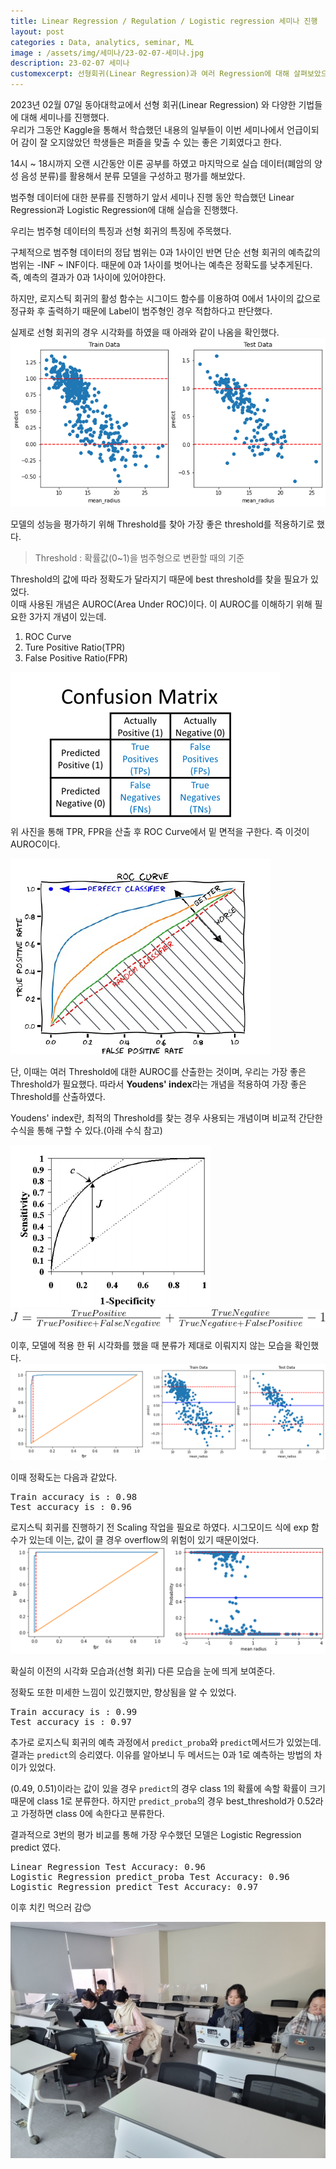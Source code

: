 ```yaml
---
title: Linear Regression / Regulation / Logistic regression 세미나 진행
layout: post   
categories : Data, analytics, seminar, ML
image : /assets/img/세미나/23-02-07-세미나.jpg
description: 23-02-07 세미나
customexcerpt: 선형회귀(Linear Regression)과 여러 Regression에 대해 살펴보았으며 범주형 데이터를 분류하는 실습을 통해 Logistic regression과 Linear Regression의 성능 차이를 비교하였다. 그 결과 Lopgistic regression의 성능이 우수했다.
---
```


2023년 02월 07일 동아대학교에서 선형 회귀(Linear Regression) 와 다양한 기법들에 대해 세미나를 진행했다.   
우리가 그동안 Kaggle을 통해서 학습했던 내용의 일부들이 이번 세미나에서 언급이되어 감이 잘 오지않았던 학생들은 퍼즐을 맞출 수 있는 좋은 기회였다고 한다.

14시 ~ 18시까지 오랜 시간동안 이론 공부를 하였고 마지막으로 실습 데이터(폐암의 양성 음성 분류)를 활용해서 분류 모델을 구성하고 평가를 해보았다.  

범주형 데이터에 대한 분류를 진행하기 앞서 세미나 진행 동안 학습했던 Linear Regression과 Logistic Regression에 대해 실습을 진행했다.  

우리는 범주형 데이터의 특징과 선형 회귀의 특징에 주목했다. 

구체적으로 범주형 데이터의 정답 범위는 0과 1사이인 반면 단순 선형 회귀의 예측값의 범위는 -INF ~ INF이다. 때문에 0과 1사이를 벗어나는 예측은 정확도를 낮추게된다. 즉, 예측의 결과가 0과 1사이에 있어야한다.

하지만, 로지스틱 회귀의 활성 함수는 시그이드 함수를 이용하여 0에서 1사이의 값으로 정규화 후 출력하기 때문에 Label이 범주형인 경우 적합하다고 판단했다.  

실제로 선형 회귀의 경우 시각화를 하였을 때 아래와 같이 나옴을 확인했다.  
![1](/assets/img/세미나/선형회귀1.png)   

모델의 성능을 평가하기 위해 Threshold를 찾아 가장 좋은 threshold를 적용하기로 했다.
> Threshold : 확률값(0~1)을 범주형으로 변환할 때의 기준

Threshold의 값에 따라 정확도가 달라지기 때문에 best threshold를 찾을 필요가 있었다.  
이때 사용된 개념은 AUROC(Area Under ROC)이다. 이 AUROC를 이해하기 위해 필요한 3가지 개념이 있는데.

1. ROC Curve
2. Ture Positive Ratio(TPR)
3. False Positive Ratio(FPR)

![2](/assets/img/세미나/선형회귀2.png)  
위 사진을 통해 TPR, FPR을 산출 후 ROC Curve에서 밑 면적을 구한다. 즉 이것이 AUROC이다.

![3](/assets/img/세미나/선형회귀3.png)  

단, 이때는 여러 Threshold에 대한 AUROC를 산출한는 것이며, 우리는 가장 좋은 Threshold가 필요했다. 따라서 **Youdens' index**라는 개념을 적용하여 가장 좋은 Threshold를 산출하였다.  

Youdens' index란, 최적의 Threshold를 찾는 경우 사용되는 개념이며 비교적 간단한 수식을 통해 구할 수 있다.(아래 수식 참고)

![4](/assets/img/세미나/선형회귀4.png)  
![5](/assets/img/세미나/선형회귀5.png)  



이후, 모델에 적용 한 뒤 시각화를 했을 때 분류가 제대로 이뤄지지 않는 모습을 확인했다.  
![6](/assets/img/세미나/선형회귀6.png)   

이때 정확도는 다음과 같았다.

<pre>
Train accuracy is : 0.98
Test accuracy is : 0.96
</pre>

로지스틱 회귀를 진행하기 전 Scaling 작업을 필요로 하였다. 시그모이드 식에 exp 함수가 있는데 이는, 값이 클 경우 overflow의 위험이 있기 때문이었다.  
![7](/assets/img/세미나/로지스틱1.png)

확실히 이전의 시각화 모습과(선형 회귀) 다른 모습을 눈에 띄게 보여준다. 

정확도 또한 미세한 느낌이 있긴했지만, 향상됨을 알 수 있었다.

<pre>
Train accuracy is : 0.99
Test accuracy is : 0.97
</pre>

추가로 로지스틱 회귀의 예측 과정에서 `predict_proba`와 `predict`메서드가 있었는데. 결과는 `predict`의 승리였다.
이유를 알아보니 두 메서드는 0과 1로 예측하는 방법의 차이가 있었다.  

(0.49, 0.51)이라는 값이 있을 경우 `predict`의 경우 class 1의 확률에 속할 확률이 크기 때문에 class 1로 분류한다.
하지만 `predict_proba`의 경우 best_threshold가 0.52라고 가정하면 class 0에 속한다고 분류한다.

결과적으로 3번의 평가 비교를 통해 가장 우수했던 모델은 Logistic Regression predict 였다.

<pre>
Linear Regression Test Accuracy: 0.96
Logistic Regression predict_proba Test Accuracy: 0.96
Logistic Regression predict Test Accuracy: 0.97
</pre>

이후 치킨 먹으러 감😊

![사진](/assets/img/세미나/23-02-07-세미나.jpg)  

